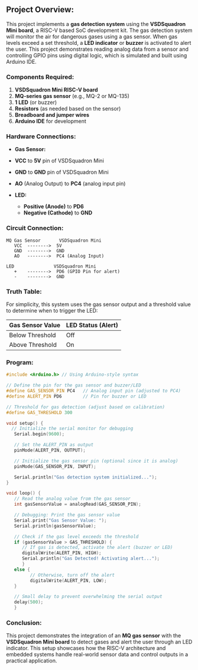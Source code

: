

## Project Overview:
This project implements a **gas detection system** using the **VSDSquadron Mini board**, a RISC-V based SoC development kit. The gas detection system will monitor the air for dangerous gases using a gas sensor. When gas levels exceed a set threshold, a **LED indicator** or **buzzer** is activated to alert the user. This project demonstrates reading analog data from a sensor and controlling GPIO pins using digital logic, which is simulated and built using Arduino IDE.

### Components Required:
1. **VSDSquadron Mini RISC-V board**
2. **MQ-series gas sensor** (e.g., MQ-2 or MQ-135)
3. **1 LED** (or buzzer)
4. **Resistors** (as needed based on the sensor)
5. **Breadboard and jumper wires**
6. **Arduino IDE** for development

### Hardware Connections:
- **Gas Sensor:**
- **VCC** to **5V** pin of VSDSquadron Mini
- **GND** to **GND** pin of VSDSquadron Mini
- **AO** (Analog Output) to **PC4** (analog input pin)
        
- **LED:**
   - **Positive (Anode)** to **PD6**
   - **Negative (Cathode)** to **GND**

### Circuit Connection:
   ```
   MQ Gas Sensor       VSDSquadron Mini
      VCC  -------->  5V
      GND  -------->  GND
      AO   -------->  PC4 (Analog Input)

   LED               VSDSquadron Mini
      +    -------->  PD6 (GPIO Pin for alert)
      -    -------->  GND
   ```

### Truth Table:

For simplicity, this system uses the gas sensor output and a threshold value to determine when to trigger the LED:

   | Gas Sensor Value | LED Status (Alert) |
   |------------------|--------------------|
   | Below Threshold   | Off                |
   | Above Threshold   | On                 |

### Program:

```cpp
#include <Arduino.h> // Using Arduino-style syntax

// Define the pin for the gas sensor and buzzer/LED
#define GAS_SENSOR_PIN PC4   // Analog input pin (adjusted to PC4)
#define ALERT_PIN PD6        // Pin for buzzer or LED

// Threshold for gas detection (adjust based on calibration)
#define GAS_THRESHOLD 300

void setup() {
  // Initialize the serial monitor for debugging
   Serial.begin(9600);

   // Set the ALERT_PIN as output
   pinMode(ALERT_PIN, OUTPUT);

   // Initialize the gas sensor pin (optional since it is analog)
   pinMode(GAS_SENSOR_PIN, INPUT);

   Serial.println("Gas detection system initialized...");
}

void loop() {
   // Read the analog value from the gas sensor
   int gasSensorValue = analogRead(GAS_SENSOR_PIN);

   // Debugging: Print the gas sensor value
   Serial.print("Gas Sensor Value: ");
   Serial.println(gasSensorValue);

   // Check if the gas level exceeds the threshold
   if (gasSensorValue > GAS_THRESHOLD) {
      // If gas is detected, activate the alert (buzzer or LED)
      digitalWrite(ALERT_PIN, HIGH);
      Serial.println("Gas Detected! Activating alert...");
      } 
   else {
         // Otherwise, turn off the alert
         digitalWrite(ALERT_PIN, LOW);
   }

   // Small delay to prevent overwhelming the serial output
   delay(500);
   }

```
### Conclusion:
This project demonstrates the integration of an **MQ gas sensor** with the **VSDSquadron Mini board** to detect gases and alert the user through an LED indicator. This setup showcases how the RISC-V architecture and embedded systems handle real-world sensor data and control outputs in a practical application.
